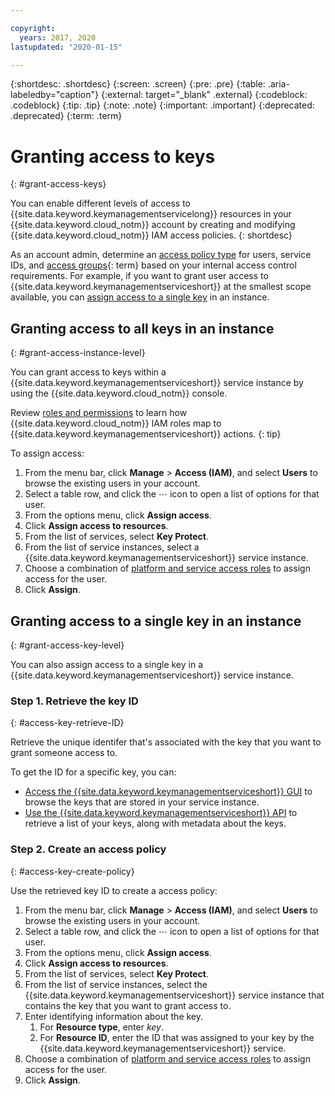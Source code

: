 ```yaml
---

copyright:
  years: 2017, 2020
lastupdated: "2020-01-15"

---
```


{:shortdesc: .shortdesc}
{:screen: .screen}
{:pre: .pre}
{:table: .aria-labeledby="caption"}
{:external: target="_blank" .external}
{:codeblock: .codeblock}
{:tip: .tip}
{:note: .note}
{:important: .important}
{:deprecated: .deprecated}
{:term: .term}

# Granting access to keys
{: #grant-access-keys}

You can enable different levels of access to {{site.data.keyword.keymanagementservicelong}} resources in your {{site.data.keyword.cloud_notm}} account by creating and modifying {{site.data.keyword.cloud_notm}} IAM access policies.
{: shortdesc}

As an account admin, determine an [access policy type](/docs/iam?topic=iam-userroles#policytypes) for users, service IDs, and [access groups](#x2160811){: term} based on your internal access control requirements. For example, if you want to grant user access to {{site.data.keyword.keymanagementserviceshort}} at the smallest scope available, you can [assign access to a single key](#grant-access-key-level) in an instance.

## Granting access to all keys in an instance
{: #grant-access-instance-level}

You can grant access to keys within a {{site.data.keyword.keymanagementserviceshort}} service instance by using the {{site.data.keyword.cloud_notm}} console.

Review [roles and permissions](/docs/key-protect?topic=key-protect-manage-access) to learn how {{site.data.keyword.cloud_notm}} IAM roles map to {{site.data.keyword.keymanagementserviceshort}} actions.
{: tip}

To assign access:

1. From the menu bar, click **Manage** &gt; **Access (IAM)**, and select **Users** to browse the existing users in your account.
2. Select a table row, and click the ⋯ icon to open a list of options for that user.
3. From the options menu, click **Assign access**.
4. Click **Assign access to resources**.
5. From the list of services, select **Key Protect**.
6. From the list of service instances, select a {{site.data.keyword.keymanagementserviceshort}} service instance.
7. Choose a combination of [platform and service access roles](/docs/key-protect?topic=key-protect-manage-access#roles) to assign access for the user.
8. Click **Assign**.

## Granting access to a single key in an instance
{: #grant-access-key-level}

You can also assign access to a single key in a {{site.data.keyword.keymanagementserviceshort}} service instance.

### Step 1. Retrieve the key ID
{: #access-key-retrieve-ID}

Retrieve the unique identifer that's associated with the key that you want to grant someone access to.

To get the ID for a specific key, you can:

- [Access the {{site.data.keyword.keymanagementserviceshort}} GUI](/docs/key-protect?topic=key-protect-view-keys#view-keys-gui) to browse the keys that are stored in your service instance.
- [Use the {{site.data.keyword.keymanagementserviceshort}} API](/docs/key-protect?topic=key-protect-view-keys#retrieve-keys-api) to retrieve a list of your keys, along with metadata about the keys.

### Step 2. Create an access policy
{: #access-key-create-policy}

Use the retrieved key ID to create a access policy: 

1. From the menu bar, click **Manage** &gt; **Access (IAM)**, and select **Users** to browse the existing users in your account.
2. Select a table row, and click the ⋯ icon to open a list of options for that user.
3. From the options menu, click **Assign access**.
4. Click **Assign access to resources**.
5. From the list of services, select **Key Protect**.
6. From the list of service instances, select the {{site.data.keyword.keymanagementserviceshort}} service instance that contains the key that you want to grant access to.
7. Enter identifying information about the key.
   1. For **Resource type**, enter _key_.
   2. For **Resource ID**, enter the ID that was assigned to your key by the {{site.data.keyword.keymanagementserviceshort}} service. 
8. Choose a combination of [platform and service access roles](/docs/key-protect?topic=key-protect-manage-access#roles) to assign access for the user.
9. Click **Assign**.


